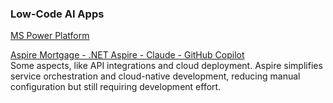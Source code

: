 
 ### Low-Code AI Apps
 
<a href="https://github.com/spusgh/SaaS_Apps/tree/main/LowCodeAIApps/Microsoft%20Power%20Platform">MS Power Platform</a>


 <a href="https://github.com/spusgh/SaaS_Apps/tree/main/FinTech_.NETAspire">Aspire Mortgage - .NET Aspire - Claude - GitHub Copilot</a><br/>
	Some aspects, like API integrations and cloud deployment. Aspire simplifies service orchestration and cloud-native development, reducing manual configuration but still requiring development effort.

</details>